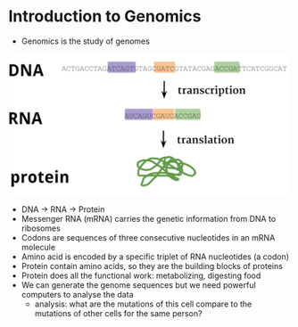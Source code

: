 # Introduction to Genomics

- Genomics is the study of genomes

![](./images/001.png)

- DNA -> RNA -> Protein
- Messenger RNA (mRNA) carries the genetic information from DNA to ribosomes
- Codons are sequences of three consecutive nucleotides in an mRNA molecule
- Amino acid is encoded by a specific triplet of RNA nucleotides (a codon)
- Protein contain amino acids, so they are the building blocks of proteins
- Protein does all the functional work: metabolizing, digesting food
- We can generate the genome sequences but we need powerful computers to analyse the data
  - analysis: what are the mutations of this cell compare to the mutations of other cells for the same person?
